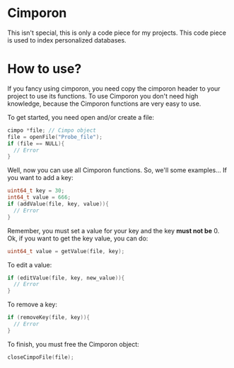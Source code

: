 
# Cimporon
This isn't special, this is only a code piece for my projects. This code piece is used to index personalized databases.

# How to use?
If you fancy using cimporon, you need copy the cimporon header to your project to use its functions. To use Cimporon you don't need high knowledge, because the Cimporon functions are very easy to use.

To get started, you need open and/or create a file:
```C
cimpo *file; // Cimpo object
file = openFile("Probe_file");
if (file == NULL){
  // Error
}
```
Well, now you can use all Cimporon functions. So, we'll some examples... If you want to add a key:
```C
uint64_t key = 30;
int64_t value = 666;
if (addValue(file, key, value)){
  // Error
}
```
Remember, you must set a value for your key and the key **must not be** 0. Ok, if you want to get the key value, you can do:
```C
uint64_t value = getValue(file, key);
```
To edit a value:
```C
if (editValue(file, key, new_value)){
  // Error
}
```
To remove a key:
```C
if (removeKey(file, key)){
  // Error
}
```
To finish, you must free the Cimporon object:
```C
closeCimpoFile(file);
```